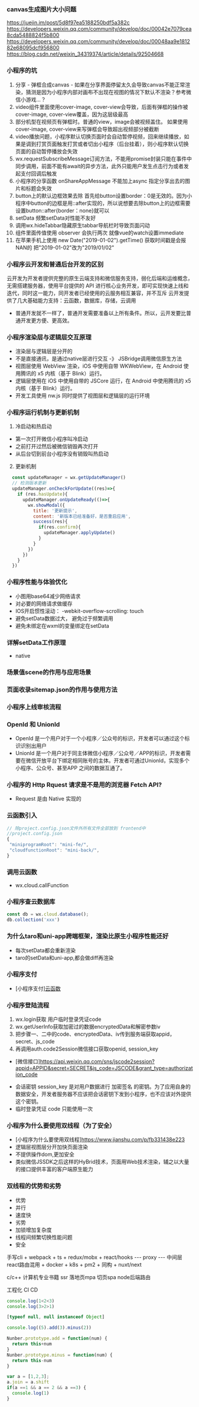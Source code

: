 ### canvas生成图片大小问题
https://juejin.im/post/5d8f97ea5188250bdf5a382c
https://developers.weixin.qq.com/community/develop/doc/00042e7079cea8cda5488824f5b800
https://developers.weixin.qq.com/community/develop/doc/00048aa9e181282e68095dcf956800
https://blog.csdn.net/weixin_34319374/article/details/92504668

### 小程序的坑
1. 分享 - 弹框合成canvas - 如果在分享界面停留太久会导致canvas不能正常渲染，猜测是因为小程序内部对画布不出现在视图的情况下默认不渲染？参考微信小游戏...？
2. video组件里面使用cover-image, cover-view会导致，后面有弹框的操作被cover-image, cover-view覆盖，因为这层级最高
3. 部分机型在视频页有弹框时。普通的view，image会被视频盖住。 如果使用cover-image, cover-view来写弹框会导致超出视频部分被截断
4. video播放问题，小程序默认切换页面时会自动暂停视频，回来继续播放，如果是调到打赏页面触发打赏或者切出小程序（后台挂着），则小程序默认切换页面的自动暂停播放会失效
5. wx.requestSubscribeMessage订阅方法，不能用promise封装只能在事件中同步调用，前面不能有await的异步方法，此外只能用户发生点击行为或者发起支付回调后触发
6. 小程序的分享函数 onShareAppMessage 不能加上async 指定分享出去的图片和标题会失效
7. button上的默认边框效果去除 首先给button设置border：0是无效的。因为小程序中button的边框是用::after实现的，所以说想要去除button上的边框需要设置button::after{border：none}就可以
8. setData 频繁setData对性能不友好
9. 调用wx.hideTabbar隐藏原生tabbar导航栏时导致页面闪动
10. 组件里面传值使用 observer 会执行两次 就像vue的watch设置immediate
11. 在苹果手机上使用 new Date("2019-01-02").getTime() 获取时间戳是会报NAN的   把"2019-01-02"改为"2019/01/02"

### 小程序云开发和普通后台开发的区别
云开发为开发者提供完整的原生云端支持和微信服务支持，弱化后端和运维概念，无需搭建服务器，使用平台提供的 API 进行核心业务开发，即可实现快速上线和迭代，同时这一能力，同开发者已经使用的云服务相互兼容，并不互斥
云开发提供了几大基础能力支持：云函数，数据库，存储，云调用
- 普通开发就不一样了，普通开发需要准备以上所有条件。所以，云开发要比普通开发更方便、更高效。

### 小程序渲染层与逻辑层交互原理
- 渲染层与逻辑层是分开的
- 不是直接通讯，是通过native层进行交互  -》 JSBridge调用微信原生方法
- 视图层使用 WebView 渲染，iOS 中使用自带 WKWebView，在 Android 使用腾讯的 x5 内核（基于 Blink）运行。
- 逻辑层使用在 iOS 中使用自带的 JSCore 运行，在 Android 中使用腾讯的 x5 内核（基于 Blink）运行。
- 开发工具使用 nw.js 同时提供了视图层和逻辑层的运行环境

### 小程序运行机制与更新机制
1. 冷启动和热启动
 - 第一次打开微信小程序叫冷启动
 - 之前打开过然后被微信销毁再次打开
 - 从后台切到前台小程序没有销毁叫热启动

2. 更新机制
```javascript
  const updateManager = wx.getUpdateManager()
  // 检测版本更新
  updateManager.onCheckForUpdate((res)=>{
    if (res.hasUpdate){
      updateManager.onUpdateReady(()=>{
        wx.showModal({
          title: '更新提示',
          content: '新版本已经准备好，是否重启应用',
          success(res){
            if(res.confirm){
              updateManager.applyUpdate()
            }
          }
        })
      })
    }
  })
```

### 小程序性能与体验优化
- 小图用base64减少网络请求
- 对必要的网络请求做缓存
- IOS开启惯性滚动： -webkit-overflow-scrolling: touch
- 避免setData数据过大， 避免过于频繁调用
- 避免未绑定在wxml的变量绑定在setData

### 详解setData工作原理
- native

### 场景值scene的作用与应用场景


### 页面收录sitemap.json的作用与使用方法

### 小程序上线审核流程

### OpenId 和 UnionId
- OpenId 是一个用户对于一个小程序／公众号的标识，开发者可以通过这个标识识别出用户
- UnionId 是一个用户对于同主体微信小程序／公众号／APP的标识，开发者需要在微信开放平台下绑定相同账号的主体。开发者可通过UnionId，实现多个小程序、公众号、甚至APP 之间的数据互通了。

### 小程序的 Http Rquest 请求是不是用的浏览器 Fetch API?
- Request 是由 Native 实现的

### 云函数引⼊
```js
// 除project.config.json⽂件外所有⽂件全部放到 frontend中
//project.config.json
{
 "miniprogramRoot": "mini-fe/",
 "cloudfunctionRoot": "mini-back/", 
}
```

### 调用云函数
- wx.cloud.callFunction

### 小程序查云数据库
```js
const db = wx.cloud.database();
db.collection('xxx')
```

### 为什么taro和uni-app跨端框架，渲染比原生小程序性能还好
- 每次setData都会重新渲染
- taro的setData和uni-app,都会做diff再渲染

### 小程序支付
- [小程序支付][云函数](/xcxtopay)

### 小程序登陆流程
1. wx.login获取 用户临时登录凭证code
2. wx.getUserInfo获取加密过的数据encryptedData和解密参数iv
3. 把步骤一、二中的code、encryptedData、iv传到服务端获取appid，secret、js_code
4. 再调用auth.code2Session微信接口获取openid, session_key
* [微信接口]https://api.weixin.qq.com/sns/jscode2session?appid=APPID&secret=SECRET&js_code=JSCODE&grant_type=authorization_code
- 会话密钥 session_key 是对用户数据进行 加密签名 的密钥。为了应用自身的数据安全，开发者服务器不应该把会话密钥下发到小程序，也不应该对外提供这个密钥。
- 临时登录凭证 code 只能使用一次

### 小程序为什么要使用双线程（为了安全）
- [小程序为什么要使用双线程]https://www.jianshu.com/p/fb331438e223
- 逻辑层视图层分开加快页面渲染
- 不提供操作dom,更加安全
- 类似微信JSSDK之后这样的HyBrid技术，页面用Web技术渲染，辅之以大量的接口提供丰富的客户端原生能力

### 双线程的优势和劣势
- 优势
 - 并行
 - 速度快
- 劣势
 - 加锁增加复杂度
 - 线程间频繁切换性能问题
 - 安全

手写cli + webpack + ts + redux/mobx + react/hooks
--- proxy --- 中间层
react路由混用 + docker + k8s + pm2 + 同构 + nuxt/next

c/c++ 计算机专业书籍
ssr 落地页mpa 切页spa node后端路由

工程化 CI CD

```js
console.log(1<2<3)
console.log(3>2>1)

[typeof null, null instanceof Object]

console.log((5).add(3).minus(2))

Nunber.prototype.add = function(num) {
  return this+num
}
Nunber.prototype.minus = function(num) {
  return this-num
}

var a = [1,2,3];
a.join = a.shift
if(a ==1 && a == 2 && a ==3) {
  console.log(1)
}
```